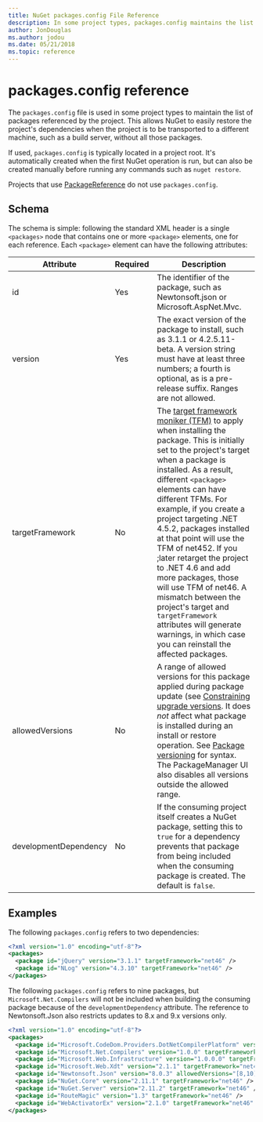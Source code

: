 ```yaml
---
title: NuGet packages.config File Reference
description: In some project types, packages.config maintains the list of NuGet packages used in the project.
author: JonDouglas
ms.author: jodou
ms.date: 05/21/2018
ms.topic: reference
---
```


# packages.config reference

The `packages.config` file is used in some project types to maintain the list of packages referenced by the project. This allows NuGet to easily restore the project's dependencies when the project is to be transported to a different machine, such as a build server, without all those packages.

If used, `packages.config` is typically located in a project root. It's automatically created when the first NuGet operation is run, but can also be created manually before running any commands such as `nuget restore`.

Projects that use [PackageReference](../consume-packages/Package-References-in-Project-Files.md) do not use `packages.config`.

## Schema

The schema is simple: following the standard XML header is a single `<packages>` node that contains one or more `<package>` elements, one for each reference. Each `<package>` element can have the following attributes:

| Attribute | Required | Description |
| --- | --- | --- |
| id | Yes | The identifier of the package, such as Newtonsoft.json or Microsoft.AspNet.Mvc. | 
| version | Yes | The exact version of the package to install, such as 3.1.1 or 4.2.5.11-beta. A version string must have at least three numbers; a fourth is optional, as is a pre-release suffix. Ranges are not allowed. | 
| targetFramework | No | The [target framework moniker (TFM)](target-frameworks.md) to apply when installing the package. This is initially set to the project's target when a package is installed. As a result, different `<package>` elements can have different TFMs. For example, if you create a project targeting .NET 4.5.2, packages installed at that point will use the TFM of net452. If you ;later retarget the project to .NET 4.6 and add more packages, those will use TFM of net46. A mismatch between the project's target and `targetFramework` attributes will generate warnings, in which case you can reinstall the affected packages. | 
| allowedVersions | No | A range of allowed versions for this package applied during package update (see [Constraining upgrade versions](../consume-packages/reinstalling-and-updating-packages.md#constraining-upgrade-versions). It does *not* affect what package is installed during an install or restore operation. See [Package versioning](../concepts/package-versioning.md#version-ranges) for syntax. The PackageManager UI also disables all versions outside the allowed range. | 
| developmentDependency | No | If the consuming project itself creates a NuGet package, setting this to `true` for a dependency prevents that package from being included when the consuming package is created. The default is `false`. | 

## Examples

The following `packages.config` refers to two dependencies:

```xml
<?xml version="1.0" encoding="utf-8"?>
<packages>
  <package id="jQuery" version="3.1.1" targetFramework="net46" />
  <package id="NLog" version="4.3.10" targetFramework="net46" />
</packages>
```

The following `packages.config` refers to nine packages, but `Microsoft.Net.Compilers` will not be included when building the consuming package because of the `developmentDependency` attribute. The reference to Newtonsoft.Json also restricts updates to 8.x and 9.x versions only.

```xml
<?xml version="1.0" encoding="utf-8"?>
<packages>
  <package id="Microsoft.CodeDom.Providers.DotNetCompilerPlatform" version="1.0.0" targetFramework="net46" />
  <package id="Microsoft.Net.Compilers" version="1.0.0" targetFramework="net46" developmentDependency="true" />
  <package id="Microsoft.Web.Infrastructure" version="1.0.0.0" targetFramework="net46" />
  <package id="Microsoft.Web.Xdt" version="2.1.1" targetFramework="net46" />
  <package id="Newtonsoft.Json" version="8.0.3" allowedVersions="[8,10)" targetFramework="net46" />
  <package id="NuGet.Core" version="2.11.1" targetFramework="net46" />
  <package id="NuGet.Server" version="2.11.2" targetFramework="net46" />
  <package id="RouteMagic" version="1.3" targetFramework="net46" />
  <package id="WebActivatorEx" version="2.1.0" targetFramework="net46" />
</packages>
```
